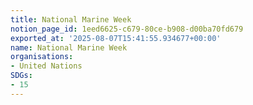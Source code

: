 ```yaml
---
title: National Marine Week
notion_page_id: 1eed6625-c679-80ce-b908-d00ba70fd679
exported_at: '2025-08-07T15:41:55.934677+00:00'
name: National Marine Week
organisations:
- United Nations
SDGs:
- 15
---
```


